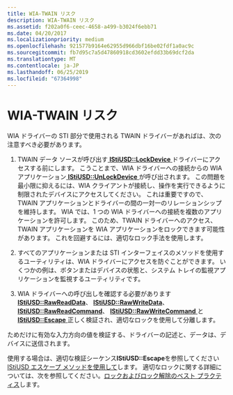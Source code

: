 ```yaml
---
title: WIA-TWAIN リスク
description: WIA-TWAIN リスク
ms.assetid: f202a0f6-ceec-4658-a499-b3024f6ebb71
ms.date: 04/20/2017
ms.localizationpriority: medium
ms.openlocfilehash: 921577b9164e62955d966dbf16be02fdf1a0ac9c
ms.sourcegitcommit: fb7d95c7a5d47860918cd3602efdd33b69dcf2da
ms.translationtype: MT
ms.contentlocale: ja-JP
ms.lasthandoff: 06/25/2019
ms.locfileid: "67364998"
---
```

# <a name="wia-twain-risks"></a>WIA-TWAIN リスク





WIA ドライバーの STI 部分で使用される TWAIN ドライバーがあればは、次の注意すべき必要があります。

1.  TWAIN データ ソースが呼び出す[ **IStiUSD::LockDevice** ](https://docs.microsoft.com/windows-hardware/drivers/ddi/content/stiusd/nf-stiusd-istiusd-lockdevice)ドライバーにアクセスする前にします。 こうことまで、WIA ドライバーへの接続からの WIA アプリケーション[ **IStiUSD::UnLockDevice** ](https://docs.microsoft.com/windows-hardware/drivers/ddi/content/stiusd/nf-stiusd-istiusd-unlockdevice)が呼び出されます。 この問題を最小限に抑えるには、WIA クライアントが接続し、操作を実行できるように制限されたデバイスにアクセスしてください。 これは重要ですので、TWAIN アプリケーションとドライバーの間の一対一のリレーションシップを維持します。 WIA では、1 つの WIA ドライバーへの接続を複数のアプリケーションを許可します。 このため、TWAIN ドライバーへのアクセス、TWAIN アプリケーションを WIA アプリケーションをロックできます可能性があります。 これを回避するには、適切なロック手法を使用します。

2.  すべてのアプリケーションまたは STI インターフェイスのメソッドを使用するユーティリティは、WIA ドライバーにアクセスを防ぐことができます。 いくつかの例は、ボタンまたはデバイスの状態と、システム トレイの監視アプリケーションを監視するユーティリティです。

3.  WIA ドライバーへの呼び出しを確認する必要があります[ **IStiUSD::RawReadData**](https://docs.microsoft.com/windows-hardware/drivers/ddi/content/stiusd/nf-stiusd-istiusd-rawreaddata)、 [ **IStiUSD::RawWriteData**](https://docs.microsoft.com/windows-hardware/drivers/ddi/content/stiusd/nf-stiusd-istiusd-rawwritedata)、 [ **IStiUSD::RawReadCommand**](https://docs.microsoft.com/windows-hardware/drivers/ddi/content/stiusd/nf-stiusd-istiusd-rawreadcommand)、 [ **IStiUSD::RawWriteCommand** ](https://docs.microsoft.com/windows-hardware/drivers/ddi/content/stiusd/nf-stiusd-istiusd-rawwritecommand)と[ **IStiUSD::Escape** ](https://docs.microsoft.com/windows-hardware/drivers/ddi/content/stiusd/nf-stiusd-istiusd-escape)正しく検証され、適切なロックを使用して分離します。

ためだけに有効な入力方向の値を検証する、ドライバーの記述と、データは、デバイスに送信されます。

使用する場合は、適切な検証シーケンス**IStiUSD::Escape**を参照してください[IStiUSD エスケープ メソッドを使用して](using-the-istiusd-escape-method.md)します。 適切なロックに関する詳細については、次を参照してください。[ロックおよびロック解除のベスト プラクティス](locking-and-unlocking-best-practices.md)します。

 

 




